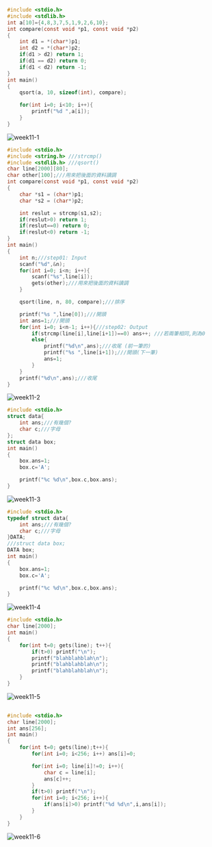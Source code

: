 ```C
#include <stdio.h>
#include <stdlib.h>
int a[10]={4,8,3,7,5,1,9,2,6,10};
int compare(const void *p1, const void *p2)
{
    int d1 = *(char*)p1;
    int d2 = *(char*)p2;
    if(d1 > d2) return 1;
    if(d1 == d2) return 0;
    if(d1 < d2) return -1;
}
int main()
{
    qsort(a, 10, sizeof(int), compare);

    for(int i=0; i<10; i++){
        printf("%d ",a[i]);
    }
}
```
![week11-1](https://user-images.githubusercontent.com/79676872/117411214-ee447480-af45-11eb-9ac3-da5d5ea928ca.png)
```C
#include <stdio.h>
#include <string.h> ///strcmp()
#include <stdlib.h> ///qsort()
char line[2000][80];
char other[100];///用來把後面的資料讀調
int compare(const void *p1, const void *p2)
{
	char *s1 = (char*)p1;
	char *s2 = (char*)p2;

	int reslut = strcmp(s1,s2);
	if(reslut>0) return 1;
	if(reslut==0) return 0;
	if(reslut<0) return -1;
}
int main()
{
	int n;///step01: Input
	scanf("%d",&n);
	for(int i=0; i<n; i++){
		scanf("%s",line[i]);
		gets(other);///用來把後面的資料讀調
	}

	qsort(line, n, 80, compare);///排序

	printf("%s ",line[0]);///開頭
	int ans=1;///開頭
	for(int i=0; i<n-1; i++){///step02: Output
		if(strcmp(line[i],line[i+1])==0) ans++; ///若兩筆相同,則為0
		else{
			printf("%d\n",ans);///收尾 (前一筆的)
			printf("%s ",line[i+1]);///開頭(下一筆)
			ans=1;
		}
	}
	printf("%d\n",ans);///收尾
}
```
![week11-2](https://user-images.githubusercontent.com/79676872/117411370-1338e780-af46-11eb-9cb0-79f6fc137571.png)
```C
#include <stdio.h>
struct data{
    int ans;///有幾個?
    char c;///字母
};
struct data box;
int main()
{
    box.ans=1;
    box.c='A';

    printf("%c %d\n",box.c,box.ans);
}
```
![week11-3](https://user-images.githubusercontent.com/79676872/117411434-21870380-af46-11eb-943f-9a442c279e46.png)
```C
#include <stdio.h>
typedef struct data{
    int ans;///有幾個?
    char c;///字母
}DATA;
///struct data box;
DATA box;
int main()
{
    box.ans=1;
    box.c='A';

    printf("%c %d\n",box.c,box.ans);
}
```
![week11-4](https://user-images.githubusercontent.com/79676872/117411499-3368a680-af46-11eb-9015-50a8f080f620.png)
```C
#include <stdio.h>
char line[2000];
int main()
{
    for(int t=0; gets(line); t++){
        if(t>0) printf("\n");
        printf("blahblahblah\n");
        printf("blahblahblah\n");
        printf("blahblahblah\n");
    }
}
```
![week11-5](https://user-images.githubusercontent.com/79676872/117411545-42e7ef80-af46-11eb-9754-72c00b34ab32.png)
```C
  
#include <stdio.h>
char line[2000];
int ans[256];
int main()
{
    for(int t=0; gets(line);t++){
        for(int i=0; i<256; i++) ans[i]=0;

        for(int i=0; line[i]!=0; i++){
            char c = line[i];
            ans[c]++;
        }
        if(t>0) printf("\n");
        for(int i=0; i<256; i++){
            if(ans[i]>0) printf("%d %d\n",i,ans[i]);
        }
    }
}
```
![week11-6](https://user-images.githubusercontent.com/79676872/117411591-509d7500-af46-11eb-9354-34e725781fb8.png)
